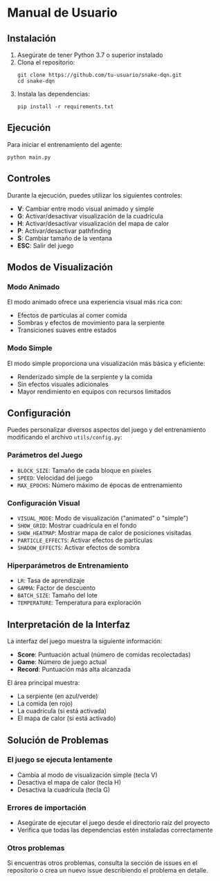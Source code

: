 # Manual de Usuario

## Instalación

1. Asegúrate de tener Python 3.7 o superior instalado
2. Clona el repositorio:
   ```
   git clone https://github.com/tu-usuario/snake-dqn.git
   cd snake-dqn
   ```
3. Instala las dependencias:
   ```
   pip install -r requirements.txt
   ```

## Ejecución

Para iniciar el entrenamiento del agente:

```
python main.py
```

## Controles

Durante la ejecución, puedes utilizar los siguientes controles:

- **V**: Cambiar entre modo visual animado y simple
- **G**: Activar/desactivar visualización de la cuadrícula
- **H**: Activar/desactivar visualización del mapa de calor
- **P**: Activar/desactivar pathfinding
- **S**: Cambiar tamaño de la ventana
- **ESC**: Salir del juego

## Modos de Visualización

### Modo Animado

El modo animado ofrece una experiencia visual más rica con:
- Efectos de partículas al comer comida
- Sombras y efectos de movimiento para la serpiente
- Transiciones suaves entre estados

### Modo Simple

El modo simple proporciona una visualización más básica y eficiente:
- Renderizado simple de la serpiente y la comida
- Sin efectos visuales adicionales
- Mayor rendimiento en equipos con recursos limitados

## Configuración

Puedes personalizar diversos aspectos del juego y del entrenamiento modificando el archivo `utils/config.py`:

### Parámetros del Juego

- `BLOCK_SIZE`: Tamaño de cada bloque en píxeles
- `SPEED`: Velocidad del juego
- `MAX_EPOCHS`: Número máximo de épocas de entrenamiento

### Configuración Visual

- `VISUAL_MODE`: Modo de visualización ("animated" o "simple")
- `SHOW_GRID`: Mostrar cuadrícula en el fondo
- `SHOW_HEATMAP`: Mostrar mapa de calor de posiciones visitadas
- `PARTICLE_EFFECTS`: Activar efectos de partículas
- `SHADOW_EFFECTS`: Activar efectos de sombra

### Hiperparámetros de Entrenamiento

- `LR`: Tasa de aprendizaje
- `GAMMA`: Factor de descuento
- `BATCH_SIZE`: Tamaño del lote
- `TEMPERATURE`: Temperatura para exploración

## Interpretación de la Interfaz

La interfaz del juego muestra la siguiente información:

- **Score**: Puntuación actual (número de comidas recolectadas)
- **Game**: Número de juego actual
- **Record**: Puntuación más alta alcanzada

El área principal muestra:
- La serpiente (en azul/verde)
- La comida (en rojo)
- La cuadrícula (si está activada)
- El mapa de calor (si está activado)

## Solución de Problemas

### El juego se ejecuta lentamente

- Cambia al modo de visualización simple (tecla V)
- Desactiva el mapa de calor (tecla H)
- Desactiva la cuadrícula (tecla G)

### Errores de importación

- Asegúrate de ejecutar el juego desde el directorio raíz del proyecto
- Verifica que todas las dependencias estén instaladas correctamente

### Otros problemas

Si encuentras otros problemas, consulta la sección de issues en el repositorio o crea un nuevo issue describiendo el problema en detalle.
